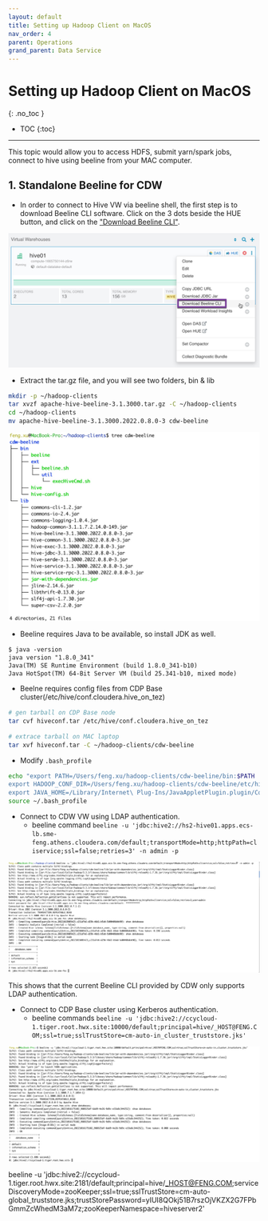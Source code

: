 ```yaml
---
layout: default
title: Setting up Hadoop Client on MacOS
nav_order: 4
parent: Operations
grand_parent: Data Service
---
```


# Setting up Hadoop Client on MacOS
{: .no_toc }

- TOC
{:toc}

---

This topic would allow you to access HDFS, submit yarn/spark jobs, connect to hive using beeline from your MAC computer.

## 1. Standalone Beeline for CDW

- In order to connect to Hive VW via beeline shell, the first step is to download Beeline CLI software. Click on the 3 dots beside the HUE button, and click on the ["Download Beeline CLI"](https://cdw-ui.s3.amazonaws.com/hive3/beeline-standalone/apache-hive-beeline-3.1.3000.tar.gz).

![](../../assets/images/ds/gateway001.jpg)

- Extract the tar.gz file, and you will see two folders, bin & lib
```bash
mkdir -p ~/hadoop-clients
tar xvzf apache-hive-beeline-3.1.3000.tar.gz -C ~/hadoop-clients
cd ~/hadoop-clients
mv apache-hive-beeline-3.1.3000.2022.0.8.0-3 cdw-beeline
```
![](../../assets/images/ds/gateway002.jpg)

- Beeline requires Java to be available, so install JDK as well.
```console
$ java -version
java version "1.8.0_341"
Java(TM) SE Runtime Environment (build 1.8.0_341-b10)
Java HotSpot(TM) 64-Bit Server VM (build 25.341-b10, mixed mode)
```

- Beelne requires config files from CDP Base cluster(/etc/hive/conf.cloudera.hive_on_tez)
```bash
# gen tarball on CDP Base node
tar cvf hiveconf.tar /etc/hive/conf.cloudera.hive_on_tez
```

```bash
# extrace tarball on MAC laptop
tar xvf hiveconf.tar -C ~/hadoop-clients/cdw-beeline
```

- Modify `.bash_profile`
```bash
echo "export PATH=/Users/feng.xu/hadoop-clients/cdw-beeline/bin:$PATH
export HADOOP_CONF_DIR=/Users/feng.xu/hadoop-clients/cdw-beeline/etc/hive/conf.cloudera.hive_on_tez
export JAVA_HOME=/Library/Internet\ Plug-Ins/JavaAppletPlugin.plugin/Contents/Home" >> ~/.bash_profile
source ~/.bash_profile
```

- Connect to CDW VW using LDAP authentication.
    - beeline command `beeline -u 'jdbc:hive2://hs2-hive01.apps.ecs-lb.sme-feng.athens.cloudera.com/default;transportMode=http;httpPath=cliservice;ssl=false;retries=3' -n admin -p`

![](../../assets/images/ds/gateway004.jpg)

This shows that the current Beeline CLI provided by CDW only supports LDAP authentication.

- Connect to CDP Base cluster using Kerberos authentication.
    - beeline commands `beeline -u 'jdbc:hive2://ccycloud-1.tiger.root.hwx.site:10000/default;principal=hive/_HOST@FENG.COM;ssl=true;sslTrustStore=cm-auto-in_cluster_truststore.jks'`

![](../../assets/images/ds/gateway003.jpg)

beeline -u 'jdbc:hive2://ccycloud-1.tiger.root.hwx.site:2181/default;principal=hive/_HOST@FENG.COM;serviceDiscoveryMode=zooKeeper;ssl=true;sslTrustStore=cm-auto-global_truststore.jks;trustStorePassword=yIUI8QOkj51B7rszOjVKZX2G7FPbGmmZcWhedM3aM7z;zooKeeperNamespace=hiveserver2'





